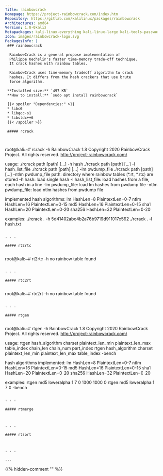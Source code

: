 ```yaml
---
Title: rainbowcrack
Homepage: https://project-rainbowcrack.com/index.htm
Repository: https://gitlab.com/kalilinux/packages/rainbowcrack
Architectures: amd64
Version: 1.8-0kali2
Metapackages: kali-linux-everything kali-linux-large kali-tools-passwords 
Icon: images/rainbowcrack-logo.svg
PackagesInfo: |
 ### rainbowcrack
 
  RainbowCrack is a general propose implementation of
  Philippe Oechslin's faster time-memory trade-off technique.
  It crack hashes with rainbow tables.
   
  RainbowCrack uses time-memory tradeoff algorithm to crack
  hashes. It differs from the hash crackers that use brute
  force algorithm.
 
 **Installed size:** `497 KB`  
 **How to install:** `sudo apt install rainbowcrack`  
 
 {{< spoiler "Dependencies:" >}}
 * libc6 
 * libgcc-s1 
 * libstdc++6 
 {{< /spoiler >}}
 
 ##### rcrack
 
 
 ```
 root@kali:~# rcrack -h
 RainbowCrack 1.8
 Copyright 2020 RainbowCrack Project. All rights reserved.
 http://project-rainbowcrack.com/
 
 usage: ./rcrack path [path] [...] -h hash
        ./rcrack path [path] [...] -l hash_list_file
        ./rcrack path [path] [...] -lm pwdump_file
        ./rcrack path [path] [...] -ntlm pwdump_file
 path:              directory where rainbow tables (*.rt, *.rtc) are stored
 -h hash:           load single hash
 -l hash_list_file: load hashes from a file, each hash in a line
 -lm pwdump_file:   load lm hashes from pwdump file
 -ntlm pwdump_file: load ntlm hashes from pwdump file
 
 implemented hash algorithms:
     lm HashLen=8 PlaintextLen=0-7
     ntlm HashLen=16 PlaintextLen=0-15
     md5 HashLen=16 PlaintextLen=0-15
     sha1 HashLen=20 PlaintextLen=0-20
     sha256 HashLen=32 PlaintextLen=0-20
 
 examples:
     ./rcrack . -h 5d41402abc4b2a76b9719d911017c592
     ./rcrack . -l hash.txt
 ```
 
 - - -
 
 ##### rt2rtc
 
 
 ```
 root@kali:~# rt2rtc -h
 no rainbow table found
 ```
 
 - - -
 
 ##### rtc2rt
 
 
 ```
 root@kali:~# rtc2rt -h
 no rainbow table found
 ```
 
 - - -
 
 ##### rtgen
 
 
 ```
 root@kali:~# rtgen -h
 RainbowCrack 1.8
 Copyright 2020 RainbowCrack Project. All rights reserved.
 http://project-rainbowcrack.com/
 
 usage: rtgen hash_algorithm charset plaintext_len_min plaintext_len_max table_index chain_len chain_num part_index
        rtgen hash_algorithm charset plaintext_len_min plaintext_len_max table_index -bench
 
 hash algorithms implemented:
     lm HashLen=8 PlaintextLen=0-7
     ntlm HashLen=16 PlaintextLen=0-15
     md5 HashLen=16 PlaintextLen=0-15
     sha1 HashLen=20 PlaintextLen=0-20
     sha256 HashLen=32 PlaintextLen=0-20
 
 examples:
     rtgen md5 loweralpha 1 7 0 1000 1000 0
     rtgen md5 loweralpha 1 7 0 -bench
 ```
 
 - - -
 
 ##### rtmerge
 
 
 
 - - -
 
 ##### rtsort
 
 
 
 - - -
 
---
```

{{% hidden-comment "<!--Do not edit anything above this line-->" %}}
